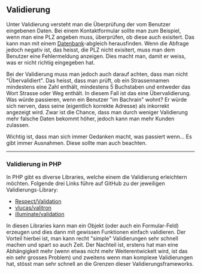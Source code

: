 ## Validierung
Unter Validierung versteht man die Überprüfung der vom Benutzer eingebenen Daten. Bei einem Kontaktformular sollte man zum Beispiel, wenn man eine PLZ angeben muss, überprüfen, ob diese auch exisitert. Das kann man mit einem [Datenbank](/de/wiki/datenbank)-abgleich herausfinden. Wenn die Abfrage jedoch negativ ist, das heisst, die PLZ nicht exisitert, muss man dem Benutzer eine Fehlermeldung anzeigen. Dies macht man, damit er weiss, was er nicht richtig eingegeben hat.


Bei der Validierung muss man jedoch auch darauf achten, dass man nicht "Übervalidiert". Das heisst, dass man prüft, ob ein Strassennamen mindestens eine Zahl enthält, mindestens 5 Buchstaben und entweder das Wort Strasse oder Weg enthält. In diesem Fall ist das eine Übervalidierung. Was würde passieren, wenn ein Benutzer "im Bachrain" wohnt? Er würde sich nerven, dass seine (eigentlich korrekte Adresse) als inkorrekt angezeigt wird. Zwar ist die Chance, dass man durch weniger Validierung mehr falsche Daten bekommt höher, jedoch kann man mehr Kunden zulassen.


Wichtig ist, dass man sich immer Gedanken macht, was passiert wenn... Es gibt immer Ausnahmen. Diese sollte man auch beachten. 

----

### Validierung in PHP
In PHP gibt es diverse Libraries, welche einem die Validierung erleichtern möchten. Folgende drei Links führe auf GitHub zu der jeweiligen Validierungs-Library:
  * [Respect/Validation](https://github.com/Respect/Validation)
  * [vlucas/valitron](https://github.com/vlucas/valitron)
  * [illuminate/validation](https://github.com/illuminate/validation)

In diesen Libraries kann man ein Objekt (oder auch ein Formular-Feld) erzeugen und dies dann mit gewissen Funktionen einfach validieren. Der Vorteil hierbei ist, man kann recht "simple" Validierungen sehr schnell machen und spart so auch Zeit. Der Nachteil ist, erstens hat man eine Abhängigkeit mehr (wenn etwas nicht mehr Weiterentwickelt wird, ist das ein sehr grosses Problem) und zweitens wenn man komplexe Validierungen hat, stösst man sehr schnell an die Grenzen dieser Validierungsframeworks.
